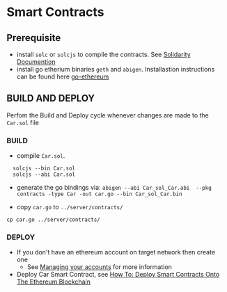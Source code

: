 # Smart Contracts

## Prerequisite

* install `solc` or `solcjs` to compile the contracts. See [Solidarity Documention](https://solidity.readthedocs.io/en/latest/installing-solidity.html#binary-packages)
* install go etherium binaries `geth` and `abigen`.  Installastion instructions can be found here [go-ethereum](https://github.com/ethereum/go-ethereum)

## BUILD AND DEPLOY

Perfom the Build and Deploy cycle whenever changes are made to the `Car.sol` file

### BUILD

* compile `Car.sol`.

```shell
  solcjs --bin Car.sol
  solcjs --abi Car.sol
```

* generate the go bindings via: `abigen --abi Car_sol_Car.abi  --pkg contracts -type Car -out car.go --bin Car_sol_Car.bin`

* copy `car.go` to `../server/contracts/`

```shell
cp car.go ../server/contracts/
```

### DEPLOY

* If you don't have an ethereum account on target network then create one
  * See [Managing your accounts](https://github.com/ethereum/go-ethereum/wiki/Managing-your-accounts) for more information
* Deploy Car Smart Contract, see [How To: Deploy Smart Contracts Onto The Ethereum Blockchain](https://medium.com/mercuryprotocol/dev-highlights-of-this-week-cb33e58c745f)

